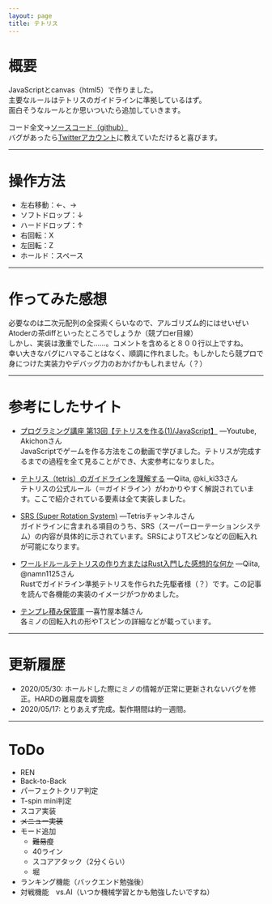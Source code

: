 ```yaml
---
layout: page
title: テトリス
---
```

<canvas id="can"></canvas>
<script src="tetris.js"></script>


# 概要
JavaScriptとcanvas（html5）で作りました。<br>
主要なルールはテトリスのガイドラインに準拠しているはず。<br>
面白そうなルールとか思いついたら追加していきます。<br>

コード全文→[ソースコード（github）](https://github.com/adoboshi/adoboshi.github.io/blob/master/tetris.js)<br>
バグがあったら[Twitterアカウント](https://twitter.com/_adoboshi)に教えていただけると喜びます。

***
# 操作方法
- 左右移動：←、→
- ソフトドロップ：↓
- ハードドロップ：↑
- 右回転：X
- 左回転：Z
- ホールド：スペース

***
# 作ってみた感想<br>
必要なのは二次元配列の全探索くらいなので、アルゴリズム的にはせいぜいAtoderの茶diffといったところでしょうか（競プロer目線）<br>
しかし、実装は激重でした……。コメントを含めると８００行以上ですね。<br>
幸い大きなバグにハマることはなく、順調に作れました。もしかしたら競プロで身につけた実装力やデバッグ力のおかげかもしれません（？）

***
# 参考にしたサイト
- [プログラミング講座 第13回【テトリスを作る(1)/JavaScript】](https://youtu.be/LJlKaTwtSdI)
―Youtube, Akichonさん<br>
JavaScriptでゲームを作る方法をこの動画で学びました。テトリスが完成するまでの過程を全て見ることができ、大変参考になりました。

- [テトリス（tetris）のガイドラインを理解する](https://qiita.com/ki_ki33/items/35566f052af7b916607b)
―Qiita, @ki_ki33さん<br>
テトリスの公式ルール（＝ガイドライン）がわかりやすく解説されています。ここで紹介されている要素は全て実装しました。

- [SRS (Super Rotation System)](https://tetrisch.github.io/main/srs.html)
―Tetrisチャンネルさん<br>
ガイドラインに含まれる項目のうち、SRS（スーパーローテーションシステム）の内容が具体的に示されています。SRSによりTスピンなどの回転入れが可能になります。

- [ワールドルールテトリスの作り方またはRust入門した感想的な何か](https://qiita.com/namn1125/items/15ddea322c086aa1b0d3)
―Qiita, @namn1125さん<br>
Rustでガイドライン準拠テトリスを作られた先駆者様（？）です。この記事を読んで各機能の実装のイメージがつかめました。

- [テンプレ積み保管庫](http://waka.nu/tetris/)
―喜竹屋本舗さん<br>
各ミノの回転入れの形やTスピンの詳細などが載っています。

***
# 更新履歴
- 2020/05/30: ホールドした際にミノの情報が正常に更新されないバグを修正。HARDの難易度を調整
- 2020/05/17: とりあえず完成。製作期間は約一週間。

***
# ToDo
- REN
- Back-to-Back
- パーフェクトクリア判定
- T-spin mini判定
- スコア実装
- ~~メニュー実装~~
- モード追加
	- ~~難易度~~
	- 40ライン
	- スコアアタック（2分くらい）
	- 堀
- ランキング機能（バックエンド勉強後）
- 対戦機能　vs.AI（いつか機械学習とかも勉強したいですね）